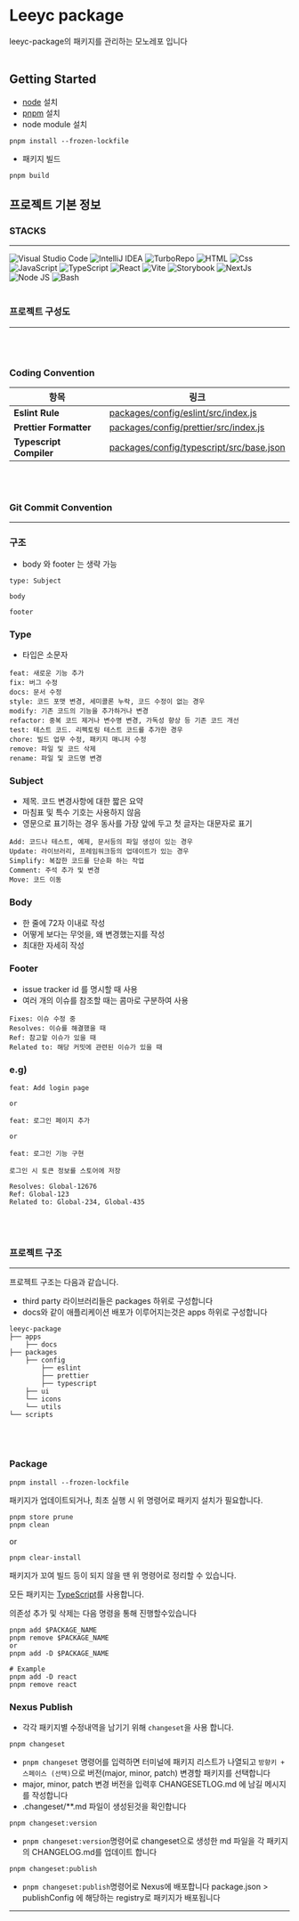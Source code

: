 # Leeyc package

leeyc-package의 패키지를 관리하는 모노레포 입니다
<br>
<br>

## Getting Started

- [node](https://nodejs.org/ko/download) 설치
- [pnpm](https://pnpm.io/installation) 설치
- node module 설치

```command
pnpm install --frozen-lockfile
```

- 패키지 빌드

```command
pnpm build
```

## 프로젝트 기본 정보

### STACKS

---

![Visual Studio Code](https://img.shields.io/badge/Visual_Studio_Code-0078d7?style=for-the-badge&logo=visual-studio-code&logoColor=white)
![IntelliJ IDEA](https://img.shields.io/badge/IntelliJ_IDEA-%23000000?style=for-the-badge&logo=intellij-idea&logoColor=white)
![TurboRepo](https://img.shields.io/badge/TurboRepo-EF4444?style=for-the-badge&logo=turborepo&logoColor=white)
![HTML](https://img.shields.io/badge/html5-E34F26?style=for-the-badge&logo=html5&logoColor=white)
![Css](https://img.shields.io/badge/css-1572B6?style=for-the-badge&logo=css3&logoColor=white)
![JavaScript](https://img.shields.io/badge/javascript-F7DF1E?style=for-the-badge&logo=javascript&logoColor=white)
![TypeScript](https://img.shields.io/badge/typescript-3178C6?style=for-the-badge&logo=Typescript&logoColor=white)
![React](https://img.shields.io/badge/react-61DAFB?style=for-the-badge&logo=react&logoColor=black)
![Vite](https://img.shields.io/badge/Vite-646CFF?style=for-the-badge&logo=Vite&logoColor=white)
![Storybook](https://img.shields.io/badge/storybook-FF4785?style=for-the-badge&logo=Storybook&logoColor=white)
![NextJs](https://img.shields.io/badge/next.js-000000?style=for-the-badge&logo=Next.js&logoColor=white)
![Node JS](https://img.shields.io/badge/node.js-339933?style=for-the-badge&logo=Node.js&logoColor=whit)
![Bash](https://img.shields.io/badge/BASH-F15A24?style=for-the-badge&logo=Zsh&logoColor=white)
<br>
<br>

### 프로젝트 구성도

---

<br>
<br>

### Coding Convention

| 항목                    | 링크                                                                                 |
| ----------------------- | ------------------------------------------------------------------------------------ |
| **Eslint Rule**         | [packages/config/eslint/src/index.js](packages/config/eslint/src/index.js)           |
| **Prettier Formatter**  | [packages/config/prettier/src/index.js](packages/config/prettier/src/index.js)       |
| **Typescript Compiler** | [packages/config/typescript/src/base.json](packages/config/typescript/src/base.json) |

<br>
<br>

### Git Commit Convention

---

### 구조

- body 와 footer 는 생략 가능

```
type: Subject

body

footer
```

### Type

- 타입은 소문자

```
feat: 새로운 기능 추가
fix: 버그 수정
docs: 문서 수정
style: 코드 포맷 변경, 세미콜론 누락, 코드 수정이 없는 경우
modify: 기존 코드의 기능을 추가하거나 변경
refactor: 중복 코드 제거나 변수명 변경, 가독성 향상 등 기존 코드 개선
test: 테스트 코드. 리펙토링 테스트 코드를 추가한 경우
chore: 빌드 업무 수정, 패키지 매니저 수정
remove: 파일 및 코드 삭제
rename: 파일 및 코드명 변경
```

### Subject

- 제목. 코드 변경사항에 대한 짧은 요약
- 마침표 및 특수 기호는 사용하지 않음
- 영문으로 표기하는 경우 동사를 가장 앞에 두고 첫 글자는 대문자로 표기

```
Add: 코드나 테스트, 예제, 문서등의 파일 생성이 있는 경우
Update: 라이브러리, 프레임워크등의 업데이트가 있는 경우
Simplify: 복잡한 코드를 단순화 하는 작업
Comment: 주석 추가 및 변경
Move: 코드 이동
```

### Body

- 한 줄에 72자 이내로 작성
- 어떻게 보다는 무엇을, 왜 변경했는지를 작성
- 최대한 자세히 작성

### Footer

- issue tracker id 를 명시할 때 사용
- 여러 개의 이슈를 참조할 때는 콤마로 구분하여 사용

```
Fixes: 이슈 수정 중
Resolves: 이슈를 해결했을 때
Ref: 참고할 이슈가 있을 때
Related to: 해당 커밋에 관련된 이슈가 있을 때
```

### e.g)

```
feat: Add login page

or

feat: 로그인 페이지 추가

or

feat: 로그인 기능 구현

로그인 시 토큰 정보를 스토어에 저장

Resolves: Global-12676
Ref: Global-123
Related to: Global-234, Global-435
```

<br>
<br>

### 프로젝트 구조

---

프로젝트 구조는 다음과 같습니다.

- third party 라이브러리들은 packages 하위로 구성합니다
- docs와 같이 애플리케이션 배포가 이루어지는것은 apps 하위로 구성합니다

```
leeyc-package
├── apps
    ├── docs
├── packages
    ├── config
        ├── eslint
        ├── prettier
        ├── typescript
    ├── ui
    └── icons
    └── utils
└── scripts
```

<br>
<br>

### Package

```command
pnpm install --frozen-lockfile
```

패키지가 업데이트되거나, 최초 실행 시 위 명령어로 패키지 설치가 필요합니다.

```command
pnpm store prune
pnpm clean
```

or

```command
pnpm clear-install
```

패키지가 꼬여 빌드 등이 되지 않을 땐 위 명령어로 정리할 수 있습니다.

모든 패키지는 [TypeScript](https://www.typescriptlang.org/)를 사용합니다.

의존성 추가 및 삭제는 다음 명령을 통해 진행할수있습니다

```command
pnpm add $PACKAGE_NAME
pnpm remove $PACKAGE_NAME
or
pnpm add -D $PACKAGE_NAME

# Example
pnpm add -D react
pnpm remove react
```

### Nexus Publish

- 각각 패키지별 수정내역을 남기기 위해 `changeset`을 사용 합니다.

```command
pnpm changeset
```

- `pnpm changeset` 명령어를 입력하면 터미널에 패키지 리스트가 나열되고 `방향키 + 스페이스 (선택)`으로 버전(major, minor, patch) 변경할 패키지를 선택합니다
- major, minor, patch 변경 버전을 입력후 CHANGESETLOG.md 에 남길 메시지를 작성합니다
- .changeset/\*\*.md 파일이 생성된것을 확인합니다

```command
pnpm changeset:version
```

- `pnpm changeset:version`명령어로 changeset으로 생성한 md 파일을 각 패키지의 CHANGELOG.md를 업데이트 합니다

```command
pnpm changeset:publish
```

- `pnpm changeset:publish`명령어로 Nexus에 배포합니다 package.json > publishConfig 에 해당하는 registry로 패키지가 배포됩니다

---
